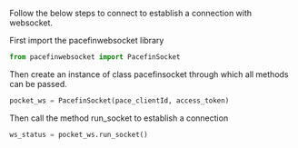 Follow the below steps to connect to establish a connection with websocket.

First import the pacefinwebsocket library
```python
from pacefinwebsocket import PacefinSocket
```

Then create an instance of class pacefinsocket through which all methods can be passed.
```python
pocket_ws = PacefinSocket(pace_clientId, access_token)
```

Then call the method run_socket to establish a connection
```python
ws_status = pocket_ws.run_socket()
```
